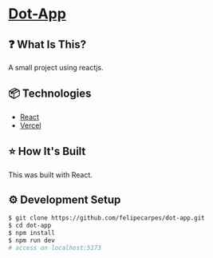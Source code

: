 # [Dot-App](https://felipecarpes.tech)

## ❓ What Is This?

A small project using reactjs.

## 📦 Technologies

- [React](https://reactjs.org/)
- [Vercel](https://vercel.com/)

## ⭐ How It's Built

This was built with React.

## ⚙️ Development Setup
```sh
$ git clone https://github.com/felipecarpes/dot-app.git
$ cd dot-app
$ npm install
$ npm run dev
# access on localhost:5173
```
